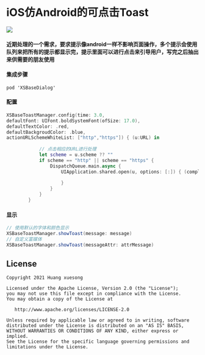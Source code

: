 # iOS仿Android的可点击Toast

![](ToastUtils.gif)

#### 近期处理的一个需求，要求提示像android一样不影响页面操作，多个提示会使用队列来把所有的提示都显示完，提示里面可以进行点击来引导用户，写完之后抽出来供需要的朋友使用

#### 集成步骤

```CocoaPod
pod 'XSBaseDialog'
```

#### 配置
```swift
XSBaseToastManager.config(time: 3.0,
defaultFont: UIFont.boldSystemFont(ofSize: 17.0),
defaultTextColor: .red,
defaultBackgroudColor: .blue,
actionURLSchemeWhiteList: ["http","https"]) { (u:URL) in
            
            // 点击相应的URL进行处理
            let scheme = u.scheme ?? ""
            if scheme == "http" || scheme == "https" {
                DispatchQueue.main.async {
                    UIApplication.shared.open(u, options: [:]) { (complete) in
                        
                    }
                }
            }
        }
```

#### 显示

```java
// 使用默认的字体和颜色显示
XSBaseToastManager.showToast(message: message)
// 自定义富媒体
XSBaseToastManager.showToast(messageAttr: attrMessage)
```

## License

```text
Copyright 2021 Huang xuesong

Licensed under the Apache License, Version 2.0 (the "License");
you may not use this file except in compliance with the License.
You may obtain a copy of the License at

   http://www.apache.org/licenses/LICENSE-2.0

Unless required by applicable law or agreed to in writing, software
distributed under the License is distributed on an "AS IS" BASIS,
WITHOUT WARRANTIES OR CONDITIONS OF ANY KIND, either express or implied.
See the License for the specific language governing permissions and
limitations under the License.
```

